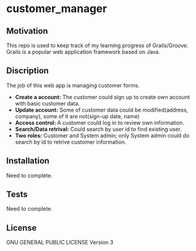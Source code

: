 # customer_manager

## Motivation

This repo is used to keep track of my learning progress of Grails/Groove. Grails is a popular web application framework based on Java. 

## Discription

The job of this web app is managing customer forms. 
+ **Create a account:**  The customer could sign up to create own account with basic customer data. 
+ **Update account:** Some of customer data could be modified(address, company), some of it are not(sign-up date, name)
+ **Access control:** A customer could log in to review own information. 
+ **Search/Data retrival:** Could search by user id to find existing user. 
+ **Two roles:** Customer and System admin; only System admin could do search by id to retrive customer information.


## Installation

Need to complete.


## Tests

Need to complete.


## License

GNU GENERAL PUBLIC LICENSE
Version 3
